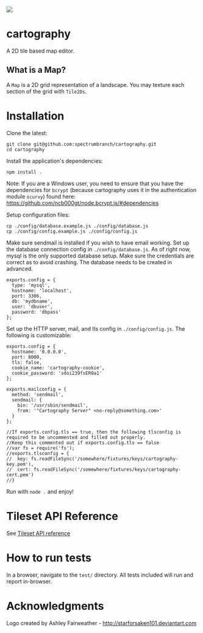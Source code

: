 <img src="https://raw.github.com/spectrumbranch/cartography/master/images/cartography.png" />

cartography
===========

A 2D tile based map editor.

What is a Map?
--------------

A ```Map``` is a 2D grid representation of a landscape. You may texture each section of the grid with ```Tile2Ds```.

Installation
============
Clone the latest:
```
git clone git@github.com:spectrumbranch/cartography.git
cd cartography
```
Install the application's dependencies:
```
npm install .
```

Note: If you are a Windows user, you need to ensure that you have the dependencies for ```bcrypt``` (because cartography uses it in the authentication module ```scurvy```) found here: https://github.com/ncb000gt/node.bcrypt.js/#dependencies

Setup configuration files:
```
cp ./config/database.example.js ./config/database.js
cp ./config/config.example.js ./config/config.js
```

Make sure sendmail is installed if you wish to have email working.
Set up the database connection config in ```./config/database.js```. As of right now, mysql is the only supported database setup. Make sure the credentials are correct as to avoid crashing. The database needs to be created in advanced.
```
exports.config = {
  type: 'mysql',
  hostname: 'localhost',
  port: 3306,
  db: 'mydbname',
  user: 'dbuser',
  password: 'dbpass'
};
```
Set up the HTTP server, mail, and tls config in ```./config/config.js```. The following is customizable:
```
exports.config = {
  hostname: '0.0.0.0',
  port: 8000,
  tls: false,
  cookie_name: 'cartography-cookie',
  cookie_password: 'sdoi239fsER0a1'
};

exports.mailconfig = {
  method: 'sendmail',
  sendmail: {
    bin: '/usr/sbin/sendmail',
	from: '"Cartography Server" <no-reply@something.com>'
  }
};

//If exports.config.tls == true, then the following tlsconfig is required to be uncommented and filled out properly.
//Keep this commented out if exports.config.tls == false
//var fs = require('fs');
//exports.tlsconfig = {
//  key: fs.readFileSync('/somewhere/fixtures/keys/cartography-key.pem'),
//  cert: fs.readFileSync('/somewhere/fixtures/keys/cartography-cert.pem')
//}
```

Run with ```node .``` and enjoy!

Tileset API Reference
=============

See [Tileset API reference](/docs/Reference.md)

How to run tests
================
In a browser, navigate to the ```test/``` directory. All tests included will run and report in-browser.

Acknowledgments
===============
Logo created by Ashley Fairweather - http://starforsaken101.deviantart.com
